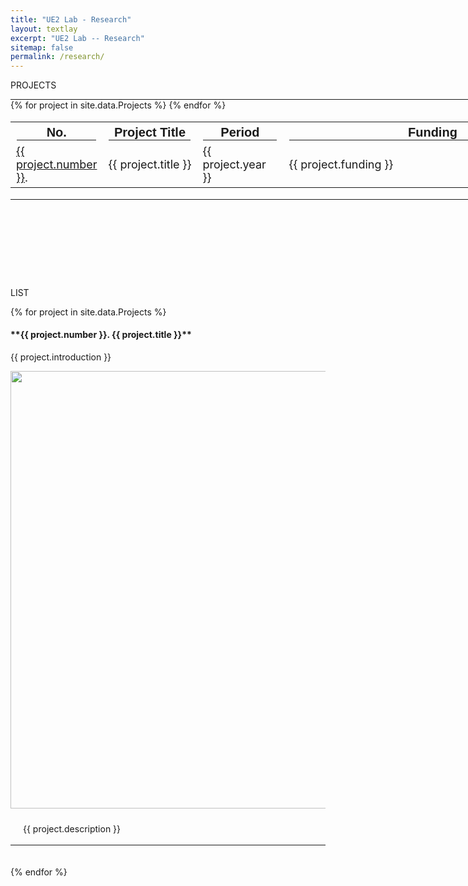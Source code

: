 ```yaml
---
title: "UE2 Lab - Research"
layout: textlay
excerpt: "UE2 Lab -- Research"
sitemap: false
permalink: /research/
---
```


<style>
  hr {
    margin: 0;
    border-color: black;
  }
</style>

<p class="title-center">PROJECTS</p>

<hr style="width: 1200px; border-width: 2px;">
<table style="width: 1200px; font-size: 18px;">
  <tr style="font-size: 20px; font-family: Arial">
    <th>No.<hr></th><th>Project Title<hr></th><th>Period<hr></th><th>Funding<hr></th>
  </tr>
{% for project in site.data.Projects %}
  <tr>
    <td class="project-cell" style="width: 70px;"><a href="#project-{{ project.number }}">{{ project.number }}</a>.</td><td class="project-cell">{{ project.title }}</td><td class="project-cell" style="width: 120px;">{{ project.year }}</td><td class="project-cell" style="width: 460px;">{{ project.funding }}</td>
  </tr>
{% endfor %}
</table>
<hr style="width: 1200px; border-width: 2px; margin-bottom: 140px;">


<p class="title-center">LIST</p>
{% for project in site.data.Projects %}
<h4 id="project-{{ project.number }}">**{{ project.number }}. {{ project.title }}**</h4>
{{ project.introduction }}
<p align="center"><img src="{{ site.url }}{{ site.baseurl }}/images/research/{{ project.image }}" width="700px"></p>

<div style="background-color:transparent; padding-top: 10px; padding-right: 20px; padding-bottom: 0.1px; padding-left: 20px;">{{ project.description }}
</div><br>
<hr style="border-color: black;">
<br><br>
{% endfor %}


